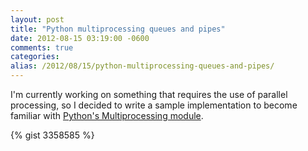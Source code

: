 ```yaml
---
layout: post
title: "Python multiprocessing queues and pipes"
date: 2012-08-15 03:19:00 -0600
comments: true
categories: 
alias: /2012/08/15/python-multiprocessing-queues-and-pipes/
---
```

I'm currently working on something that requires the use of parallel processing, so I decided to write a sample implementation to become familiar with [Python's Multiprocessing module](http://docs.python.org/library/multiprocessing.html).

{% gist 3358585 %}

